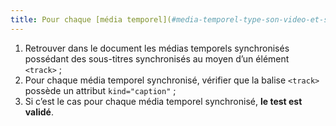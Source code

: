 ```yaml
---
title: Pour chaque [média temporel](#media-temporel-type-son-video-et-synchronise) synchronisé pré-enregistré possédant des [sous-titres synchronisés](#sous-titres-synchronises-objet-multimedia) diffusés via une balise `<track>`, la balise `<track>` possède-t-elle un attribut `kind="captions"` ?
---
```


1. Retrouver dans le document les médias temporels synchronisés possédant des sous-titres synchronisés au moyen d’un élément `<track>` ;
2. Pour chaque média temporel synchronisé, vérifier que la balise `<track>` possède un attribut `kind="caption"` ;
3. Si c’est le cas pour chaque média temporel synchronisé, **le test est validé**.
